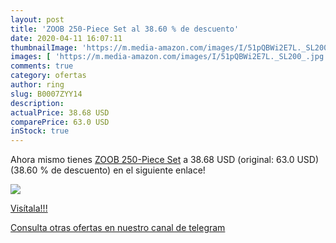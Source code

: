```yaml
---
layout: post
title: 'ZOOB 250-Piece Set al 38.60 % de descuento'
date: 2020-04-11 16:07:11
thumbnailImage: 'https://m.media-amazon.com/images/I/51pQBWi2E7L._SL200_.jpg'
images: [ 'https://m.media-amazon.com/images/I/51pQBWi2E7L._SL200_.jpg' ]
comments: true
category: ofertas
author: ring
slug: B0007ZYY14
description:
actualPrice: 38.68 USD
comparePrice: 63.0 USD
inStock: true
---
```


Ahora mismo tienes [ZOOB 250-Piece Set](https://www.amazon.com/dp/B0007ZYY14/?tag=redken08-20) a 38.68 USD (original: 63.0 USD) (38.60 %  de descuento) en el siguiente enlace!

[![](https://m.media-amazon.com/images/I/51pQBWi2E7L._SL200_.jpg)](https://www.amazon.com/dp/B0007ZYY14/?tag=redken08-20)

[Visítala!!!](https://www.amazon.com/dp/B0007ZYY14/?tag=redken08-20)

[Consulta otras ofertas en nuestro canal de telegram](https://t.me/s/ofertas25)
